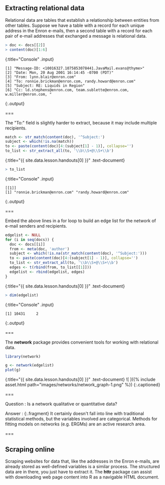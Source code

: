 ---
---

## Extracting relational data

Relational data are tables that establish a relationship between entities from other tables. Suppose we have a table with a record for each unique address in the Enron e-mails, then a second table with a record for each pair of e-mail addresses that exchanged a message is relational data.



~~~r
> doc <- docs[[2]]
> content(doc)[1:6]
~~~
{:title="Console" .input}


~~~
[1] "Message-ID: <10016327.1075853078441.JavaMail.evans@thyme>"               
[2] "Date: Mon, 20 Aug 2001 16:14:45 -0700 (PDT)"                             
[3] "From: lynn.blair@enron.com"                                              
[4] "To: ronnie.brickman@enron.com, randy.howard@enron.com"                   
[5] "Subject: RE: Liquids in Region"                                          
[6] "Cc: ld.stephens@enron.com, team.sublette@enron.com, w.miller@enron.com, "
~~~
{:.output}


===

The "To:" field is slightly harder to extract, because it may include multiple recipients.



~~~r
match <- str_match(content(doc), '^Subject:')
subject <- which(!is.na(match))
to <- paste(content(doc)[4:(subject[1] - 1)], collapse='')
to_list <- str_extract_all(to, '\\b\\S+@\\S+\\b')
~~~
{:title="{{ site.data.lesson.handouts[0] }}" .text-document}




~~~r
> to_list
~~~
{:title="Console" .input}


~~~
[[1]]
[1] "ronnie.brickman@enron.com" "randy.howard@enron.com"   
~~~
{:.output}


===

Embed the above lines in a for loop to build an edge list for the network of e-mail senders and recipients.



~~~r
edgelist <- NULL
for (i in seq(docs)) {
  doc <- docs[[i]]
  from <- meta(doc, 'author')
  subject <- which(!is.na(str_match(content(doc), '^Subject:')))
  to <- paste(content(doc)[4:(subject[1] - 1)], collapse='')
  to_list <- str_extract_all(to, '\\b\\S+@\\S+\\b')
  edges <- t(rbind(from, to_list[[1]]))
  edgelist <- rbind(edgelist, edges)
}
~~~
{:title="{{ site.data.lesson.handouts[0] }}" .text-document}




~~~r
> dim(edgelist)
~~~
{:title="Console" .input}


~~~
[1] 10431     2
~~~
{:.output}


===

The **network** package provides convenient tools for working with relational data.



~~~r
library(network)

g <- network(edgelist)
plot(g)
~~~
{:title="{{ site.data.lesson.handouts[0] }}" .text-document}
![ ]({% include asset.html path="images/networks/network_graph-1.png" %})
{:.captioned}

===

Question
: Is a network qualitative or quantitative data?

Answer
: {:.fragment} It certainly doesn't fall into line with traditional statistical methods, but the variables involved are categorical. Methods for fitting models on networks (e.g. ERGMs) are an active research area.

===

## Scraping online

Scraping websites for data that, like the addresses in the Enron e-mails, are already stored as well-defined variables is a similar process. The structured data are in there, you just have to extract it. The **httr** package can assist with downloading web page content into R as a navigable HTML document.
